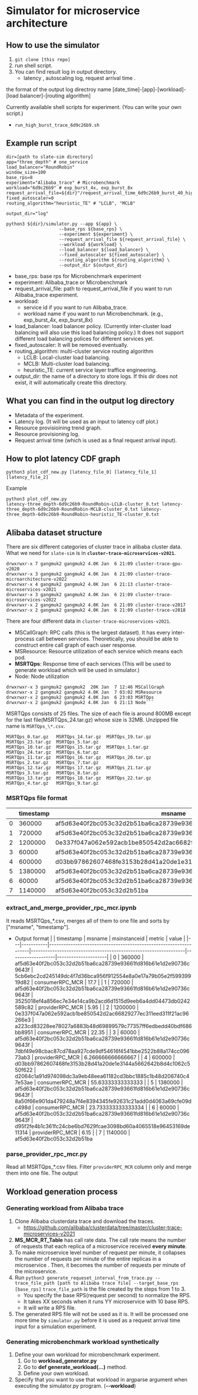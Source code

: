 # Simulator for microservice architecture

## How to use the simulator
1. ```git clone [this repo]```
2. run shell script.
3. You can find result log in output directory.
    - latency , autoscaling log, request arrival time .


the format of the output log directroy name
[date_time]-[app]-[workload]-[load balancer]-[routing algorithm]

Currently available shell scripts for experiment. (You can write your own script.)
- `run_high_burst_trace_6d9c26b9.sh`


## Example run script
```shell
dir=[path to slate-sim directory]
app="three_depth" # one_service
load_balancer="RoundRobin"
window_size=100
base_rps=8
experiment="Alibaba_trace" # Microbenchmark
workload="6d9c26b9" # exp_burst_4x, exp_burst_8x
request_arrival_file=${dir}"/request_arrival_time_6d9c26b9_burst_40_high.txt"
fixed_autoscaler=0
routing_algorithm="heuristic_TE" # "LCLB", "MCLB"

output_dir="log"

python3 ${dir}/simulator.py --app ${app} \
                    --base_rps ${base_rps} \
                    --experiment ${experiment} \
                    --request_arrival_file ${request_arrival_file} \
                    --workload ${workload} \
                    --load_balancer ${load_balancer} \
                    --fixed_autoscaler ${fixed_autoscaler} \
                    --routing_algorithm ${routing_algorithm} \
                    --output_dir ${output_dir}
```
- base_rps: base rps for Microbenchmark experiment
- experiment: Alibaba_trace or Microbenchmark
- request_arrival_file: path to request_arrival_file if you want to run Alibaba_trace experiment.
- workload: 
  - service id if you want to run Alibaba_trace.
  - workload name if you want to run Microbenchmark. (e.g., exp_burst_4x, exp_burst_8x)
- load_balancer: load balancer policy. (Currently inter-cluster load balancing will also use this load balancing policy.) It does not support different load balancing polices for different services yet.
- fixed_autoscaler: It will be removed eventually.
- routing_algorithm: multi-cluster service routing algorithm
  - LCLB: Local-cluster load balancing.
  - MCLB: Multi-cluster load balancing.
  - heuristic_TE: current service layer traffice engineering.
- output_dir: the name of a directory to store logs. If this dir does not exist, it will automatically create this directory.


## What you can find in the output log directory
- Metadata of the experiment.
- Latency log. (It will be used as an input to latency cdf plot.)
- Resource provisioining trend graph.
- Resource provisioning log.
- Request arrival time (which is used as a final request arrival input).

## How to plot latency CDF graph
```shell
python3 plot_cdf_new.py [latency_file_0] [latency_file_1] [latency_file_2]
```
Example
```shell
python3 plot_cdf_new.py 
latency-three_depth-6d9c26b9-RoundRobin-LCLB-cluster_0.txt latency-three_depth-6d9c26b9-RoundRobin-MCLB-cluster_0.txt latency-three_depth-6d9c26b9-RoundRobin-heuristic_TE-cluster_0.txt
```

## Alibaba dataset structure
There are six different categories of cluster trace in alibaba cluster data. What we need for `slate-sim` is in **`cluster-trace-microservices-v2021`**.
```shell
drwxrwxr-x 7 gangmuk2 gangmuk2 4.0K Jan  6 21:09 cluster-trace-gpu-v2020
drwxrwxr-x 3 gangmuk2 gangmuk2 4.0K Jan  6 21:09 cluster-trace-microarchitecture-v2022
drwxrwxr-x 4 gangmuk2 gangmuk2 4.0K Jan  6 21:13 cluster-trace-microservices-v2021
drwxrwxr-x 3 gangmuk2 gangmuk2 4.0K Jan  6 21:09 cluster-trace-microservices-v2022
drwxrwxr-x 2 gangmuk2 gangmuk2 4.0K Jan  6 21:09 cluster-trace-v2017
drwxrwxr-x 2 gangmuk2 gangmuk2 4.0K Jan  6 21:09 cluster-trace-v2018
```

There are four different data in `cluster-trace-microservices-v2021`.
- MSCallGraph: RPC calls (this is the largest dataset). It has every inter-process call between services. Theoretically, you should be able to construct entire call graph of each user response.
- MSResource: Resource utilization of each service which means each pod.
- **MSRTQps**: Response time of each services (This will be used to generate workload which will be used in simulator.)
- Node: Node utilization
```shell
drwxrwxr-x 3 gangmuk2 gangmuk2  20K Jan  7 12:46 MSCallGraph
drwxrwxr-x 2 gangmuk2 gangmuk2 4.0K Jan  7 03:02 MSResource
drwxrwxr-x 2 gangmuk2 gangmuk2 4.0K Jan  6 23:03 MSRTQps
drwxrwxr-x 2 gangmuk2 gangmuk2 4.0K Jan  6 21:13 Node```
```

MSRTQps consists of 25 files. The size of each file is around 800MB except for the last file(MSRTQps_24.tar.gz) whose size is 32MB. Unzipped file name is `MSRTQps_\*.csv`.
```shell
MSRTQps_0.tar.gz   MSRTQps_14.tar.gz  MSRTQps_19.tar.gz  MSRTQps_23.tar.gz  MSRTQps_5.tar.gz
MSRTQps_10.tar.gz  MSRTQps_15.tar.gz  MSRTQps_1.tar.gz   MSRTQps_24.tar.gz  MSRTQps_6.tar.gz
MSRTQps_11.tar.gz  MSRTQps_16.tar.gz  MSRTQps_20.tar.gz  MSRTQps_2.tar.gz   MSRTQps_7.tar.gz
MSRTQps_12.tar.gz  MSRTQps_17.tar.gz  MSRTQps_21.tar.gz  MSRTQps_3.tar.gz   MSRTQps_8.tar.gz
MSRTQps_13.tar.gz  MSRTQps_18.tar.gz  MSRTQps_22.tar.gz  MSRTQps_4.tar.gz   MSRTQps_9.tar.gz
```

### MSRTQps file format
|   | timestamp | msname                                                           | msinstanceid                                                     | metric            | value               |
|---|-----------|------------------------------------------------------------------|-----------------------------------------------------------------|-------------------|---------------------|
| 0 | 360000    | af5d63e40f2bc053c32d2b51ba6ca28739e93661fd816b61e1d2e90736c9643f | 5cb6ebc2cd245149dc4f7d36bca956f912554e8a0e17a79b05e2f59939919d82 | consumerRPC_MCR   | 17.7                |
| 1 | 720000    | af5d63e40f2bc053c32d2b51ba6ca28739e93661fd816b61e1d2e90736c9643f | 3525018ef4a856ec7e34e14ca9b2acd6d1515d9eeb6a4dd04473db0242589c82 | providerRPC_MCR   | 5.95                |
| 2 | 1200000   | 0e337f047a062e592acb1be850542d2ac66829277ec311eed311f21ac96266e3 | a223cd83228ee78027a6883b48d69899579c77357ff6edbedd40bdf686bb8951 | consumerRPC_MCR   | 22.35               |
| 3 | 60000     | af5d63e40f2bc053c32d2b51ba6ca28739e93661fd816b61e1d2e90736c9643f | 7dbf49e98cbac87cd78aa927cde9df54616f4541bbe2522b88a174cc09673ab3 | providerRPC_MCR   | 6.266666666666667  |
| 4 | 600000    | d03bb97862607468fe3153b28d41a20de1e3144a5662642b8d4c1062c550f622 | d2064c1a91d974098dc3a9eb48eea61182cd3bbc1885c1b48d206740c47e53ae | consumerRPC_MCR   | 55.63333333333333 |
| 5 | 1380000   | af5d63e40f2bc053c32d2b51ba6ca28739e93661fd816b61e1d2e90736c9643f | 8a50f66e901da479248a7f4e8394345fe92631c21add0d4063a69cfe09dc498d | consumerRPC_MCR   | 23.733333333333334 |
| 6 | 60000     | af5d63e40f2bc053c32d2b51ba6ca28739e93661fd816b61e1d2e90736c9643f | d95f2fe4b1c361fc24cbe6bd7629fcae3098bd60a4065518e96453169de11314 | providerRPC_MCR   | 6.15                |
| 7 | 1140000   | af5d63e40f2bc053c32d2b51ba

### extract_and_merge_provider_rpc_mcr.ipynb
It reads MSRTQps_\*.csv, merges all of them to one file and sorts by ["msname", "timestamp"].

- Output format
|   | timestamp | msname                                                           | msinstanceid                                                     | metric            | value               |
|---|-----------|------------------------------------------------------------------|-----------------------------------------------------------------|-------------------|---------------------|
| 0 | 360000    | af5d63e40f2bc053c32d2b51ba6ca28739e93661fd816b61e1d2e90736c9643f | 5cb6ebc2cd245149dc4f7d36bca956f912554e8a0e17a79b05e2f59939919d82 | consumerRPC_MCR   | 17.7                |
| 1 | 720000    | af5d63e40f2bc053c32d2b51ba6ca28739e93661fd816b61e1d2e90736c9643f | 3525018ef4a856ec7e34e14ca9b2acd6d1515d9eeb6a4dd04473db0242589c82 | providerRPC_MCR   | 5.95                |
| 2 | 1200000   | 0e337f047a062e592acb1be850542d2ac66829277ec311eed311f21ac96266e3 | a223cd83228ee78027a6883b48d69899579c77357ff6edbedd40bdf686bb8951 | consumerRPC_MCR   | 22.35               |
| 3 | 60000     | af5d63e40f2bc053c32d2b51ba6ca28739e93661fd816b61e1d2e90736c9643f | 7dbf49e98cbac87cd78aa927cde9df54616f4541bbe2522b88a174cc09673ab3 | providerRPC_MCR   | 6.266666666666667  |
| 4 | 600000    | d03bb97862607468fe3153b28d41a20de1e3144a5662642b8d4c1062c550f622 | d2064c1a91d974098dc3a9eb48eea61182cd3bbc1885c1b48d206740c47e53ae | consumerRPC_MCR   | 55.63333333333333 |
| 5 | 1380000   | af5d63e40f2bc053c32d2b51ba6ca28739e93661fd816b61e1d2e90736c9643f | 8a50f66e901da479248a7f4e8394345fe92631c21add0d4063a69cfe09dc498d | consumerRPC_MCR   | 23.733333333333334 |
| 6 | 60000     | af5d63e40f2bc053c32d2b51ba6ca28739e93661fd816b61e1d2e90736c9643f | d95f2fe4b1c361fc24cbe6bd7629fcae3098bd60a4065518e96453169de11314 | providerRPC_MCR   | 6.15                |
| 7 | 1140000   | af5d63e40f2bc053c32d2b51ba


### parse_provider_rpc_mcr.py
Read all MSRTQps_\*.csv files. Filter `providerRPC_MCR` column only and merge them into one file. The output 

## Workload generation process
### Generating workload from Alibaba trace
1. Clone Alibaba clusterdata trace and download the traces.
   - https://github.com/alibaba/clusterdata/tree/master/cluster-trace-microservices-v2021
2. **MS_MCR_RT_Table** has call rate data. The call rate means the number of requests that each replica of a microservice received **every minute**.
3. To make microservice level number of request per minute, it collapses the number of requests per minute of the entire replicas in a microservice . Then, it becomes the number of requests per minute of the microservice.
4. Run `python3 generate_requeset_interval_from_trace.py --trace_file_path [path to Alibaba trace file] --target_base_rps [base_rps]`
    `trace_file_path` is the file created by the steps from 1 to 3.
    - You specify the base RPS(request per second) to normalize the RPS.
    - It takes XX seconds when it runs YY microservice with 10 base RPS.
    - It will write a RPS file.
5. The generated RPS file will not be used as it is. It will be processed one more time by `simulator.py` before it is used as a request arrival time input for a simulation experiment.

### Generating microbenchmark workload synthetically
1. Define your own workload for microbenchmark experiment.
   1. Go to **workload_generator.py**
   2. Go to **def generate_workload(...)** method.
   3. Define your own workload.
2. Specify that you want to use that workload in argparse argument when executing the simulator.py program. (**--workload**)
